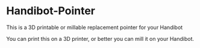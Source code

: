 Handibot-Pointer
================

This is a 3D printable or millable replacement pointer for your Handibot

You can print this on a 3D printer, or better you can mill it on your Handibot.
